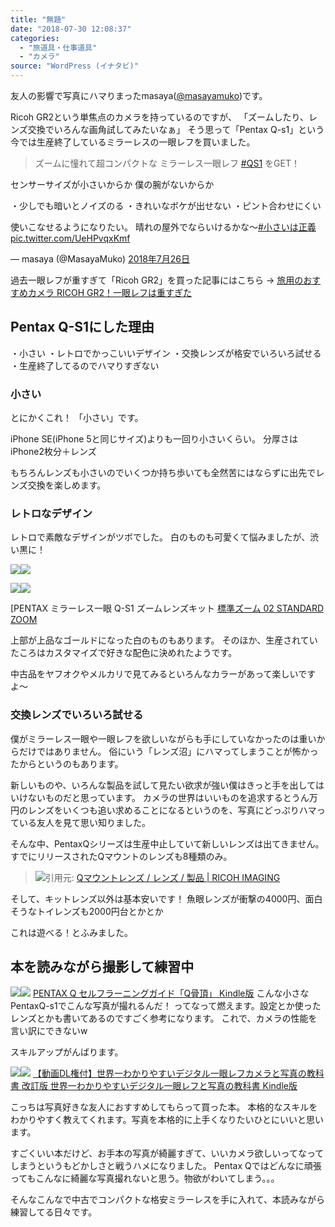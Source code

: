 ```yaml
---
title: "無題"
date: "2018-07-30 12:08:37"
categories:
  - "旅道具・仕事道具"
  - "カメラ"
source: "WordPress (イナタビ)"
---
```


友人の影響で写真にハマりまったmasaya([@masayamuko](https://twitter.com/MasayaMuko))です。

Ricoh GR2という単焦点のカメラを持っているのですが、
「ズームしたり、レンズ交換でいろんな画角試してみたいなぁ」
そう思って「Pentax Q-s1」という今では生産終了しているミラーレスの一眼レフを買いました。

> ズームに憧れて超コンパクトな
ミラーレス一眼レフ [#QS1](https://twitter.com/hashtag/QS1?src=hash&ref_src=twsrc%5Etfw) をGET！

センサーサイズが小さいからか
僕の腕がないからか

・少しでも暗いとノイズのる
・きれいなボケが出せない
・ピント合わせにくい

使いこなせるようになりたい。
晴れの屋外でならいけるかな〜[#小さいは正義](https://twitter.com/hashtag/%E5%B0%8F%E3%81%95%E3%81%84%E3%81%AF%E6%AD%A3%E7%BE%A9?src=hash&ref_src=twsrc%5Etfw) [pic.twitter.com/UeHPvqxKmf](https://t.co/UeHPvqxKmf)

— masaya (@MasayaMuko) [2018年7月26日](https://twitter.com/MasayaMuko/status/1022277023408877574?ref_src=twsrc%5Etfw)

過去一眼レフが重すぎて「Ricoh GR2」を買った記事にはこちら
→ [旅用のおすすめカメラ RICOH GR2！一眼レフは重すぎた](https://masayamuko.com/ricohgr2-review/)

## Pentax Q-S1にした理由
・小さい
・レトロでかっこいいデザイン
・交換レンズが格安でいろいろ試せる
・生産終了してるのでハマりすぎない

### 小さい
とにかくこれ！
「小さい」です。

iPhone SE(iPhone 5と同じサイズ)よりも一回り小さいくらい。
分厚さはiPhone2枚分＋レンズ

もちろんレンズも小さいのでいくつか持ち歩いても全然苦にはならずに出先でレンズ交換を楽しめます。

### レトロなデザイン

レトロで素敵なデザインがツボでした。
白のものも可愛くて悩みましたが、渋い黒に！

[![](//ws-fe.amazon-adsystem.com/widgets/q?_encoding=UTF8&ASIN=B00MFD3G4M&Format=_SL250_&ID=AsinImage&MarketPlace=JP&ServiceVersion=20070822&WS=1&tag=msymk-22)](https://www.amazon.co.jp/dp/B00MFD3G4M/ref=as_li_ss_il?_encoding=UTF8&th=1&linkCode=li3&tag=msymk-22&linkId=41015d36fd2a44c33541986a32e9c9dc)![](https://ir-jp.amazon-adsystem.com/e/ir?t=msymk-22&l=li3&o=9&a=B00MFD3G4M)

[![](//ws-fe.amazon-adsystem.com/widgets/q?_encoding=UTF8&ASIN=B00MFD3FX4&Format=_SL250_&ID=AsinImage&MarketPlace=JP&ServiceVersion=20070822&WS=1&tag=msymk-22)](https://www.amazon.co.jp/dp/B00MFD3FX4/ref=as_li_ss_il?_encoding=UTF8&th=1&linkCode=li3&tag=msymk-22&linkId=53ec77cdd1b5ebca4acdf2ec9711656d)![](https://ir-jp.amazon-adsystem.com/e/ir?t=msymk-22&l=li3&o=9&a=B00MFD3FX4)

[PENTAX ミラーレス一眼 Q-S1 ズームレンズキット [標準ズーム 02 STANDARD ZOOM](https://amzn.to/2AlCSrb)

上部が上品なゴールドになった白のものもあります。
そのほか、生産されていたころはカスタマイズで好きな配色に決めれたようです。

中古品をヤフオクやメルカリで見てみるといろんなカラーがあって楽しいですよ〜

### 交換レンズでいろいろ試せる

僕がミラーレス一眼や一眼レフを欲しいながらも手にしていなかったのは重いからだけではありません。
俗にいう「レンズ沼」にハマってしまうことが怖かったからというのもあります。

新しいものや、いろんな製品を試して見たい欲求が強い僕はきっと手を出してはいけないものだと思っています。
カメラの世界はいいものを追求するとうん万円のレンズをいくつも追い求めることになるというのを、写真にどっぷりハマっている友人を見て思い知りました。

そんな中、PentaxQシリーズは生産中止していて新しいレンズは出てきません。
すでにリリースされたQマウントのレンズも8種類のみ。

> ![](https://masayamuko.com/wp/wp-content/uploads/2018/07/スクリーンショット-2018-07-30-11.36.43-1024x922.png)引用元: [Qマウントレンズ / レンズ / 製品 | RICOH IMAGING](http://www.ricoh-imaging.co.jp/japan/products/lens/q/IMAGING)

そして、キットレンズ以外は基本安いです！
魚眼レンズが衝撃の4000円、面白そうなトイレンズも2000円台とかとか

これは遊べる！とふみました。

## 本を読みながら撮影して練習中

[![](//ws-fe.amazon-adsystem.com/widgets/q?_encoding=UTF8&ASIN=B01JZLHD0O&Format=_SL250_&ID=AsinImage&MarketPlace=JP&ServiceVersion=20070822&WS=1&tag=msymk-22)](https://www.amazon.co.jp/gp/product/B01JZLHD0O/ref=as_li_ss_il?ie=UTF8&psc=1&linkCode=li3&tag=msymk-22&linkId=a9ca90429a529dc4d47e9318a8867fb1)![](https://ir-jp.amazon-adsystem.com/e/ir?t=msymk-22&l=li3&o=9&a=B01JZLHD0O)
[PENTAX Q セルフラーニングガイド「Q骨頂」 Kindle版](https://amzn.to/2OtPMq3)
こんな小さなPentaxQ-s1でこんな写真が撮れるんだ！
ってなって燃えます。設定とか使ったレンズとかも書いてあるのですごく参考になります。
これで、カメラの性能を言い訳にできないw

スキルアップがんばります。

[![](//ws-fe.amazon-adsystem.com/widgets/q?_encoding=UTF8&ASIN=B00PXHANCA&Format=_SL250_&ID=AsinImage&MarketPlace=JP&ServiceVersion=20070822&WS=1&tag=msymk-22)](https://www.amazon.co.jp/gp/product/B00PXHANCA/ref=as_li_ss_il?ie=UTF8&psc=1&linkCode=li3&tag=msymk-22&linkId=26c24fd87685e9212cbcf0b5e1728b15)![](https://ir-jp.amazon-adsystem.com/e/ir?t=msymk-22&l=li3&o=9&a=B00PXHANCA)
[【動画DL権付】世界一わかりやすいデジタル一眼レフカメラと写真の教科書 改訂版 世界一わかりやすいデジタル一眼レフと写真の教科書 Kindle版](https://amzn.to/2vd3o08)

こっちは写真好きな友人におすすめしてもらって買った本。
本格的なスキルをわかりやすく教えてくれます。写真を本格的に上手くなりたいひとにいいと思います。

すごくいい本だけど、お手本の写真が綺麗すぎて、いいカメラ欲しいってなってしまうというもどかしさと戦うハメになりました。
Pentax Qではどんなに頑張ってもこんなに綺麗な写真撮れないと思う。物欲がわいてしまう。。。

そんなこんなで中古でコンパクトな格安ミラーレスを手に入れて、本読みながら練習してる日々です。